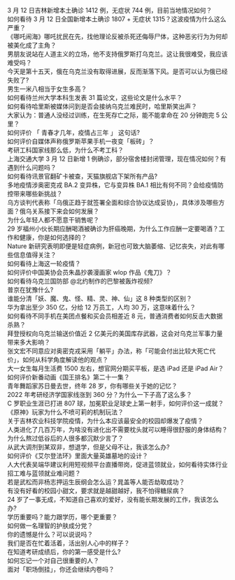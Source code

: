3 月 12 日吉林新增本土确诊 1412 例，无症状 744 例，目前当地情况如何？  
如何看待 3 月 12 日全国新增本土确诊 1807 + 无症状 1315？这波疫情为什么这么严重？  
《哪吒闹海》哪吒扰民在先，找他理论反被杀死还侮辱尸体，这种恶劣行为为何却被美化成了主角？  
男朋友说站在人道主义的立场，他不支持俄罗斯打乌克兰。这让我很难受，我应该难受吗？  
今天是第十五天，俄在乌克兰没有取得进展，反而渐落下风。是否可以认为俄已经失败了?  
男生一米八相当于女生多高？  
如何看待兰州大学本科生发表 31 篇论文，这些论文是什么水平？  
如何看待哈里斯被媒体问到是否会接纳乌克兰难民时，哈里斯笑出声？  
大家认为：普通人没经过训练，在生死存亡之际，能不能拿命在 20 分钟跑完 5 公里？  
如何评价 「 青春才几年，疫情占三年 」 这句话?  
如何评价自媒体声称俄罗斯苹果手机一夜变「板砖」？  
考研工科国家线那么低，为什么不考工科？  
上海交通大学 3 月 12 日新增 1 例确诊，部分宿舍楼封闭管理，现在情况如何？有遇到什么问题吗？  
如何看待讯景官翻矿卡被查，天猫旗舰店下架所有产品?  
多地疫情涉奥密克戎 BA.2 变异株，它与变异株 BA.1 相比有何不同？会给疫情防控带来哪些新挑战？  
乌方谈判代表称「乌俄正趋于就签署全面和综合协议达成妥协」，具体涉及哪些方面？俄乌关系接下来会如何发展？  
为什么年轻人都不愿意干销售呢？  
29 岁福州小伙长期应酬喝酒被确诊为肝癌晚期，为什么工作应酬一定要喝酒？工作和健康，你是如何选择的？  
Nature 新研究表明即便是轻症病例，新冠也可致大脑萎缩、记忆丧失，对此有哪些信息值得关注？  
如何看待上海这一轮疫情？  
如何评价中国美协会员朱晶抄袭漫画家 wlop 作品《鬼刀》？  
如何看待乌克兰国防部 @北约制作的巴黎被轰炸视频?  
普京在犹豫什么?  
谁能分清「妖、魔、鬼、怪、精、灵、神、仙」这 8 种类型的区别？  
华为拿出至少 350 亿，分给 12 万员工，人均 30 万，这意味着什么？  
如何看待不同手机在美团点餐和买会员相差近 8 元，普通消费者如何反击大数据杀熟？  
拜登授权向乌克兰输送价值近 2 亿美元的美国库存武器，这会对乌克兰军事力量带来多大影响？  
张文宏不同意应对奥密克戎采用「躺平」办法，称「可能会付出比较大死亡代价」，如何从科学角度解读他的观点？  
大一女生每月生活费 1500 左右，想官网分期买平板，是选 iPad 还是 iPad Air？  
如何评价新番动画《国王排名》第二十一集？  
青年舞蹈家苏日曼去世，终年 28 岁，你有哪些关于她的记忆？  
2022 年考研经济学国家线涨到 360 分？为什么一下子高了这么多？  
C 罗职业生涯已打进 807 球，加冕职业足球史上第一射手，如何评价这一成就？  
《原神》玩家为什么不喷可莉的机制玩法？  
关于吉林农业科技学院疫情，为什么本应该最安全的校园却爆发了疫情？  
人类进化了几百万年，为啥没有进化出不需要枕头就可以睡得很舒服的身体结构？  
为什么熬过低谷后的人很多都沉默少言了？  
从武大调剂到某双非，想退学，但是父母不让，我该怎么办?  
如何评价《艾尔登法环》里面大量英雄墓地的设计？  
人大代表吴端华建议利用短视频平台直播带岗，促进蓝领就业，如何看待实体行业招工难与蓝领就业难问题？  
若是武松而非杨志押运生辰纲会怎么运？晁盖等人能否劫取成功？  
有没有好看的校园小甜文，要求就是越甜越好，我不怕得糖尿病？  
24 岁了一事无成，不知道自己喜欢的爱好，没有能长期发展的工作，我该怎么办?  
学历重要吗？能力跟学历，哪个更重要？  
如何做一名理智的护肤成分党？  
你的遗憾是什么？可以说说吗？  
我们是否在忙着活着，活出别人心中的样子？  
在知道考研成绩后，你的第一感受是什么?  
如何忘记一个对自己很重要的人？  
面对「职场倒挂」，你还会继续内卷吗？  
